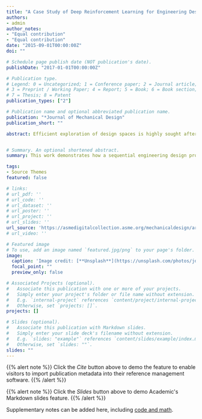 ```yaml
---
title: "A Case Study of Deep Reinforcement Learning for Engineering Design: Application to Microfluidic Devices for Flow Sculpting"
authors:
- admin
author_notes:
- "Equal contribution"
- "Equal contribution"
date: "2015-09-01T00:00:00Z"
doi: ""

# Schedule page publish date (NOT publication's date).
publishDate: "2017-01-01T00:00:00Z"

# Publication type.
# Legend: 0 = Uncategorized; 1 = Conference paper; 2 = Journal article;
# 3 = Preprint / Working Paper; 4 = Report; 5 = Book; 6 = Book section;
# 7 = Thesis; 8 = Patent
publication_types: ["2"]

# Publication name and optional abbreviated publication name.
publication: "*Journal of Mechanical Design"
publication_short: ""

abstract: Efficient exploration of design spaces is highly sought after in engineering applications. A spectrum of tools has been proposed to deal with the computational difficulties associated with such problems. In the context of our case study, these tools can be broadly classified into optimization and supervised learning approaches. Optimization approaches, while successful, are inherently data inefficient, with evolutionary optimization-based methods being a good example. This inefficiency stems from data not being reused from previous design explorations. Alternately, supervised learning-based design paradigms are data efficient. However, the quality of ensuing solutions depends heavily on the quality of data available. Furthermore, it is difficult to incorporate physics models and domain knowledge aspects of design exploration into pure-learning-based methods. In this work, we formulate a reinforcement learning (RL)-based design framework that mitigates disadvantages of both approaches. Our framework simultaneously finds solutions that are more efficient compared with supervised learning approaches while using data more efficiently compared with genetic algorithm (GA)-based optimization approaches. We illustrate our framework on a problem of microfluidic device design for flow sculpting, and our results show that a single generic RL agent is capable of exploring the solution space to achieve multiple design objectives. Additionally, we demonstrate that the RL agent can be used to solve more complex problems using a targeted refinement step. Thus, we address the data efficiency limitation of optimization-based methods and the limited data problem of supervised learning-based methods. The versatility of our framework is illustrated by utilizing it to gain domain insights and to incorporate domain knowledge. We envision such RL frameworks to have an impact on design science.


# Summary. An optional shortened abstract.
summary: This work demonstrates how a sequential engineering design problem of designing a microfluidic device can be formulated and solved using conventional deep reinforcement learning algorithms. We show that to leverage conventional off-the-shelf RL algorithms, proper engineering of the environment is crucial, particularly the state and reward representations. Furthermore, popular techniques such as hindsight experience replay and transfer learning can also be employed to improve the data efficiency and generalizability of the RL design policy. Results from this study showed that combinatorically large design spaces, which typically arise in engineering design, can be intelligently explore and exploited using reinforcement learning approaches.

tags:
- Source Themes
featured: false

# links:
# url_pdf: ''
# url_code: ''
# url_dataset: ''
# url_poster: ''
# url_project: ''
# url_slides: ''
url_source: 'https://asmedigitalcollection.asme.org/mechanicaldesign/article-abstract/141/11/111401/956254/A-Case-Study-of-Deep-Reinforcement-Learning-for?redirectedFrom=fulltext'
# url_video: ''

# Featured image
# To use, add an image named `featured.jpg/png` to your page's folder. 
image:
  caption: 'Image credit: [**Unsplash**](https://unsplash.com/photos/jdD8gXaTZsc)'
  focal_point: ""
  preview_only: false

# Associated Projects (optional).
#   Associate this publication with one or more of your projects.
#   Simply enter your project's folder or file name without extension.
#   E.g. `internal-project` references `content/project/internal-project/index.md`.
#   Otherwise, set `projects: []`.
projects: []

# Slides (optional).
#   Associate this publication with Markdown slides.
#   Simply enter your slide deck's filename without extension.
#   E.g. `slides: "example"` references `content/slides/example/index.md`.
#   Otherwise, set `slides: ""`.
slides: ""
---
```


{{% alert note %}}
Click the *Cite* button above to demo the feature to enable visitors to import publication metadata into their reference management software.
{{% /alert %}}

{{% alert note %}}
Click the *Slides* button above to demo Academic's Markdown slides feature.
{{% /alert %}}

Supplementary notes can be added here, including [code and math](https://sourcethemes.com/academic/docs/writing-markdown-latex/).
